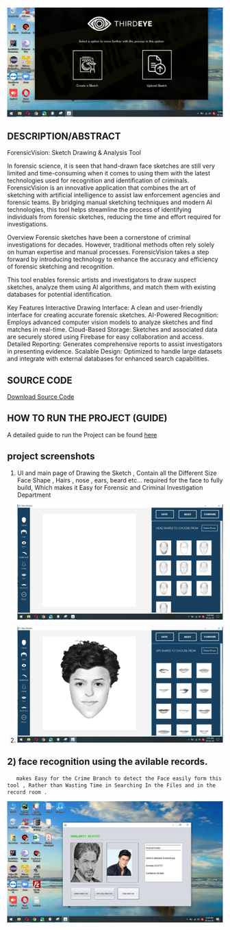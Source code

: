 ![Test Image 1](https://github.com/HARSHALSSSSS/ForensicVision---Forensic-Face-Sketch-Drawing-and-Recognition/blob/main/Screenshot%20(72).jpg)
## DESCRIPTION/ABSTRACT
ForensicVision: Sketch Drawing & Analysis Tool

In forensic science, it is seen that hand-drawn face sketches are still very limited and time-consuming when it comes to using them with the latest technologies used for recognition and identification of criminals.
ForensicVision is an innovative application that combines the art of sketching with artificial intelligence to assist law enforcement agencies and forensic teams. By bridging manual sketching techniques and modern AI technologies, this tool helps streamline the process of identifying individuals from forensic sketches, reducing the time and effort required for investigations.

Overview
Forensic sketches have been a cornerstone of criminal investigations for decades. However, traditional methods often rely solely on human expertise and manual processes. ForensicVision takes a step forward by introducing technology to enhance the accuracy and efficiency of forensic sketching and recognition.

This tool enables forensic artists and investigators to draw suspect sketches, analyze them using AI algorithms, and match them with existing databases for potential identification.

Key Features
Interactive Drawing Interface:
A clean and user-friendly interface for creating accurate forensic sketches.
AI-Powered Recognition:
Employs advanced computer vision models to analyze sketches and find matches in real-time.
Cloud-Based Storage:
Sketches and associated data are securely stored using Firebase for easy collaboration and access.
Detailed Reporting:
Generates comprehensive reports to assist investigators in presenting evidence.
Scalable Design:
Optimized to handle large datasets and integrate with external databases for enhanced search capabilities.

## SOURCE CODE
[Download Source Code](https://drive.google.com/drive/folders/1teZG8dHXsu1_BBfyQl1K3NGxaJ_Eurc1?usp=sharing)


## HOW TO RUN THE PROJECT (GUIDE)
A detailed guide to run the Project can be found [here](https://drive.google.com/file/d/1-Fiz4oJHdVK8Dhf72ujlNjR4-BP2iJ10/view?usp=sharing)

##  project screenshots 
1) UI and main page of Drawing the Sketch , Contain all the Different Size Face Shape , Hairs , nose , ears, beard etc... required for the face to fully build, Which makes it Easy for Forensic and Criminal Investigation Department

   ![Test Image 1](https://github.com/HARSHALSSSSS/ForensicVision---Forensic-Face-Sketch-Drawing-and-Recognition/blob/main/Screenshot%20(73).jpg)
   

2) 
   ![Test Image 1](https://github.com/HARSHALSSSSS/ForensicVision---Forensic-Face-Sketch-Drawing-and-Recognition/blob/main/Screenshot%20(78).jpg)

## 2)  face recognition using the avilable records.
       makes Easy for the Crime Branch to detect the Face easily form this tool , Rather than Wasting Time in Searching In the Files and in the record room .
   
   ![Test Image 1](https://github.com/HARSHALSSSSS/ForensicVision---Forensic-Face-Sketch-Drawing-and-Recognition/blob/main/Screenshot%20(85).jpg)
